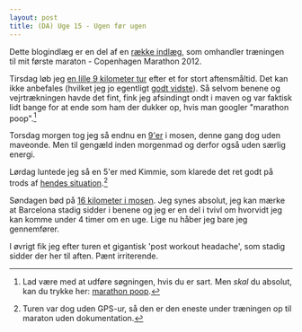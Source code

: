 ```yaml
---
layout: post
title: (DA) Uge 15 - Ugen før ugen
---
```


<p class="message">
  Dette blogindlæg er en del af en <a href="/maraton2012/">række indlæg</a>, som omhandler træningen til mit første maraton - Copenhagen Marathon 2012.
</p>

Tirsdag løb jeg [en lille 9 kilometer tur](http://connect.garmin.com/activity/176640943) efter et for stort aftensmåltid. Det kan ikke anbefales (hvilket jeg jo egentligt [godt vidste](/2012/20120401_uge9.html)). Så selvom benene og vejrtrækningen havde det fint, fink jeg afsindingt ondt i maven og var faktisk lidt bange for at ende som ham der dukker op, hvis man googler "marathon poop".[^1]

Torsdag morgen tog jeg så endnu en [9'er](http://connect.garmin.com/activity/176933080) i mosen, denne gang dog uden maveonde. Men til gengæld inden morgenmad og derfor også uden særlig energi.

Lørdag luntede jeg så en 5'er med Kimmie, som klarede det ret godt på trods af [hendes situation](/2012/20120423_vi_skal_vare_foraldre.html).[^2]

Søndagen bød på [16 kilometer i mosen](http://connect.garmin.com/activity/177854615). Jeg synes absolut, jeg kan mærke at Barcelona stadig sidder i benene og jeg er en del i tvivl om hvorvidt jeg kan komme under 4 timer om en uge. Lige nu håber jeg bare jeg gennemfører.

I øvrigt fik jeg efter turen et gigantisk 'post workout headache', som stadig sidder der her til aften. Pænt irriterende.

[^1]: Lad være med at udføre søgningen, hvis du er sart. Men *skal* du absolut, kan du trykke her: [marathon poop](http://www.google.com/search?q=marathon+poop&hl=en&safe=off&prmd=imvns&source=lnms&tbm=isch&ei=1gSqT6HYCemG4gSIpLTECQ&sa=X&oi=mode_link&ct=mode&cd=2&ved=0CBcQ_AUoAQ&biw=1124&bih=687).

[^2]: Turen var dog uden GPS-ur, så den er den eneste under træningen op til maraton uden dokumentation.
